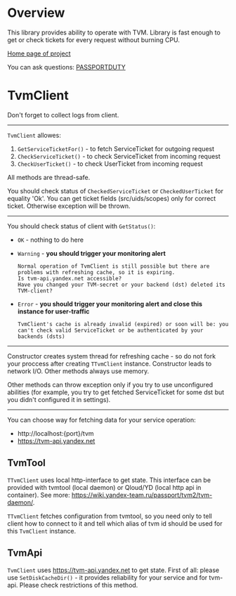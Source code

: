 Overview
===
This library provides ability to operate with TVM. Library is fast enough to get or check tickets for every request without burning CPU.

[Home page of project](https://wiki.yandex-team.ru/passport/tvm2/)

You can ask questions: [PASSPORTDUTY](https://st.yandex-team.ru/createTicket?queue=PASSPORTDUTY&_form=77618)

TvmClient
===
Don't forget to collect logs from client.
___
`TvmClient` allowes:
1. `GetServiceTicketFor()` - to fetch ServiceTicket for outgoing request
2. `CheckServiceTicket()` - to check ServiceTicket from incoming request
3. `CheckUserTicket()` - to check UserTicket from incoming request

All methods are thread-safe.

You should check status of `CheckedServiceTicket` or `CheckedUserTicket` for equality 'Ok'. You can get ticket fields (src/uids/scopes) only for correct ticket. Otherwise exception will be thrown.
___
You should check status of client with `GetStatus()`:
* `OK` - nothing to do here
* `Warning` - **you should trigger your monitoring alert**

      Normal operation of TvmClient is still possible but there are problems with refreshing cache, so it is expiring.
      Is tvm-api.yandex.net accessible?
      Have you changed your TVM-secret or your backend (dst) deleted its TVM-client?

* `Error` - **you should trigger your monitoring alert and close this instance for user-traffic**

      TvmClient's cache is already invalid (expired) or soon will be: you can't check valid ServiceTicket or be authenticated by your backends (dsts)

___
Constructor creates system thread for refreshing cache - so do not fork your proccess after creating `TTvmClient` instance. Constructor leads to network I/O. Other methods always use memory.

Other methods can throw exception only if you try to use unconfigured abilities (for example, you try to get fetched ServiceTicket for some dst but you didn't configured it in settings).
___
You can choose way for fetching data for your service operation:
* http://localhost:{port}/tvm
* https://tvm-api.yandex.net

TvmTool
------------
`TTvmClient` uses local http-interface to get state. This interface can be provided with tvmtool (local daemon) or Qloud/YD (local http api in container).
See more: https://wiki.yandex-team.ru/passport/tvm2/tvm-daemon/.

`TTvmClient` fetches configuration from tvmtool, so you need only to tell client how to connect to it and tell which alias of tvm id should be used for this `TvmClient` instance.

TvmApi
------------
`TvmClient` uses https://tvm-api.yandex.net to get state.
First of all: please use `SetDiskCacheDir()` - it provides reliability for your service and for tvm-api.
Please check restrictions of this method.

